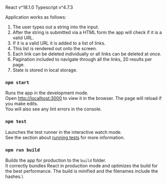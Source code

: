 React v^18.1.0
Typescript v^4.7.3

Application works as follows:

1. The user types out a string into the input.
2. After the string is submitted via a HTML form the app will check if it is a valid URL.
3. If it is a valid URL it is added to a list of links. 
4. This list is rendered out onto the screen.
5. Each link can be deleted individually or all links can be deleted at once.
6. Pagination included to navigate through all the links, 20 results per page.
7. State is stored in local storage.

### `npm start`

Runs the app in the development mode.\
Open [http://localhost:3000](http://localhost:3000) to view it in the browser.
The page will reload if you make edits.\
You will also see any lint errors in the console.

### `npm test`

Launches the test runner in the interactive watch mode.\
See the section about [running tests](https://facebook.github.io/create-react-app/docs/running-tests) for more information.

### `npm run build`

Builds the app for production to the `build` folder.\
It correctly bundles React in production mode and optimizes the build for the best performance.
The build is minified and the filenames include the hashes.\

